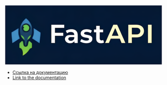 ![log](docs/docs/images/logo.png)

-   [Ссылка на документацию](https://denisxab.github.io/fastapi-accelerator/)
-   [Link to the documentation](https://denisxab.github.io/fastapi-accelerator/en)
